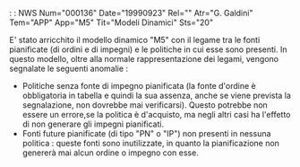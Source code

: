  :  : NWS Num="000136" Date="19990923" Rel="" Atr="G. Galdini" Tem="APP" App="M5" Tit="Modeli Dinamici" Sts="20"

E' stato arricchito il modello dinamico "M5" con il legame tra le fonti pianificate (di ordini e di
impegni) e le politiche in cui esse sono presenti.
In questo modello, oltre alla normale rappresentazione dei legami, vengono segnalate le seguenti anomalie : 
- Politiche senza fonte di impegno pianificata (la fonte d'ordine è obbligatoria in tabella e
quindi la sua assenza, anche se viene prevista la segnalazione, non dovrebbe mai verificarsi).
Questo potrebbe non essere un errore,se la politica è d'acquisto, ma negli altri casi ha l'effetto
di non generare gli impegni pianificati.
- Fonti future pianificate (di tipo "PN" o "IP") non presenti in nessuna politica :  queste fonti
sono inutilizzate, in quanto la pianificazione non genererà mai alcun ordine o impegno con esse.


